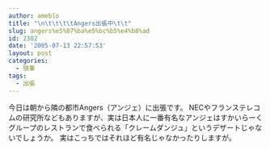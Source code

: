 ```yaml
---
author: ameblo
title: "\n\t\t\t\tAngers出張中\t\t"
slug: angers%e5%87%ba%e5%bc%b5%e4%b8%ad
id: 2302
date: '2005-07-13 22:57:53'
layout: post
categories:
  - 随筆
tags:
  - 出張
---
```


今日は朝から隣の都市Angers（アンジェ）に出張です。 NECやフランステレコムの研究所などもありますが、実は日本人に一番有名なアンジェはすかいらーくグループのレストランで食べられる「クレームダンジュ」というデザートじゃないでしょうか。 実はこっちではそれほど有名じゃなかったりしますが。